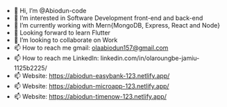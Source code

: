 - 👋 Hi, I’m @Abiodun-code
- 👀 I’m interested in Software Development front-end and back-end
- 🌱 I’m currently working with Mern{MongoDB, Express, React and Node}
- 🌱 Looking forward to learn Flutter
- 💞️ I’m looking to collaborate on Work
- 📫 How to reach me gmail: olaabiodun157@gmail.com
- 📫 How to reach me LinkedIn: linkedin.com/in/olaroungbe-jamiu-1125b2225/
- 📫 Website: https://abiodun-easybank-123.netlify.app/
- 📫 Website: https://abiodun-microapp-123.netlify.app/
- 📫 Website: https://abiodun-timenow-123.netlify.app/
<!---
Abiodun-code/Abiodun-code is a ✨ special ✨ repository because its `README.md` (this file) appears on your GitHub profile.
You can click the Preview link to take a look at your changes.
--->
